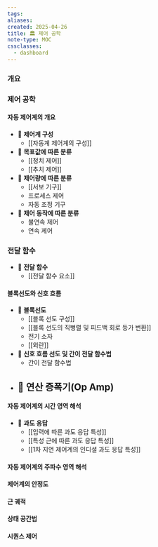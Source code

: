 ```yaml
---
tags:
aliases: 
created: 2025-04-26
title: 🏛️ 제어 공학
note-type: MOC
cssclasses:
  - dashboard
---
```



### 개요


### 제어 공학

#### 자동 제어계의 개요
- 📖 **제어계 구성**
	- [[자동계 제어계의 구성]]
- 📖 **목표값에 따른 분류**
	- [[정치 제어]]
	- [[추치 제어]]
- 📖 **제어량에 따른 분류**
	- [[서보 기구]]
	- 프로세스 제어
	- 자동 조정 기구
- 📖 **제어 동작에 따른 분류**
	- 불연속 제어
	- 연속 제어
### 전달 함수
- 📖 **전달 함수**
	- [[전달 함수 요소]]


#### 블록선도와 신호 흐름
- 📖 **블록선도**
	- [[블록 선도 구성]]
	- [[블록 선도의 직병렬 및 피드백 회로 등가 변환]]
	- 전기 소자
	- [[외란]]
- 📖 **신호 흐름 선도 및 간이 전달 함수법**
	- 간이 전달 함수법
- 📖 **연산 증폭기(Op Amp)**
	- 
#### 자동 제어계의 시간 영역 해석
- 📖 **과도 응답**
	- [[입력에 따른 과도 응답 특성]]
	- [[특성 근에 따른 과도 응답 특성]]
	- [[1차 지연 제어계의 인디셜 과도 응답 특성]]

#### 자동 제어계의 주파수 영역 해석

#### 제어계의 안정도

#### 근 궤적

#### 상태 공간법

#### 시퀀스 제어

